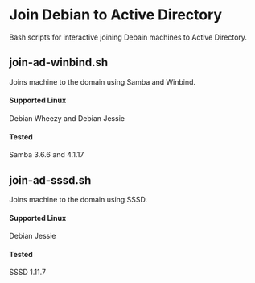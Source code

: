 # Join Debian to Active Directory
Bash scripts for interactive joining Debain machines to Active Directory.

## join-ad-winbind.sh

Joins machine to the domain using Samba and Winbind.

#### Supported Linux

Debian Wheezy and Debian Jessie

#### Tested

Samba 3.6.6 and 4.1.17

## join-ad-sssd.sh

Joins machine to the domain using SSSD.

#### Supported Linux

Debian Jessie

#### Tested

SSSD 1.11.7